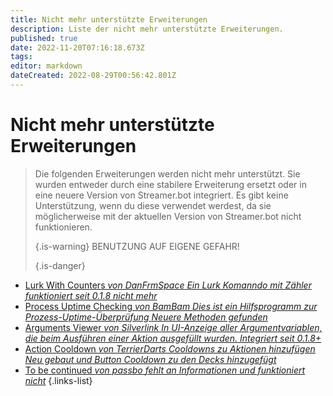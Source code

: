 ```yaml
---
title: Nicht mehr unterstützte Erweiterungen
description: Liste der nicht mehr unterstützte Erweiterungen.
published: true
date: 2022-11-20T07:16:18.673Z
tags: 
editor: markdown
dateCreated: 2022-08-29T00:56:42.801Z
---
```


# Nicht mehr unterstützte Erweiterungen
> Die folgenden Erweiterungen werden nicht mehr unterstützt.  Sie wurden entweder durch eine stabilere Erweiterung ersetzt oder in eine neuere Version von Streamer.bot integriert. Es gibt keine Unterstützung, wenn du diese verwendet werdest, da sie möglicherweise mit der aktuellen Version von Streamer.bot nicht funktionieren. 
> 
> {.is-warning}
> BENUTZUNG AUF EIGENE GEFAHR! 
> 
> {.is-danger}

* [Lurk With Counters *von DanFrmSpace* *Ein Lurk Komanndo mit Zähler* *funktioniert seit 0.1.8 nicht mehr*](/depreciated/lurk-command-with-counters)
* [Process Uptime Checking *von BamBam* *Dies ist ein Hilfsprogramm zur Prozess-Uptime-Überprüfung* *Neuere Methoden gefunden*](/depreciated/process-uptime-checking)
* [Arguments Viewer *von Silverlink* *In UI-Anzeige aller Argumentvariablen, die beim Ausführen einer Aktion ausgefüllt wurden.* *Integriert seit 0.1.8+*](/depreciated/arguments-viewer)
* [Action Cooldown *von TerrierDarts* *Cooldowns zu Aktionen hinzufügen* *Neu gebaut und Button Cooldown zu den Decks hinzugefügt*](/depreciated/actions-cooldown)
* [To be continued *von passbo* *fehlt an Informationen und funktioniert nicht*](/depreciated/to-be-continued/)
{.links-list}
